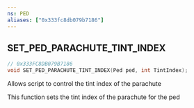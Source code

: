 ```yaml
---
ns: PED
aliases: ["0x333fc8db079b7186"]
---
```

## SET_PED_PARACHUTE_TINT_INDEX

```c
// 0x333FC8DB079B7186
void SET_PED_PARACHUTE_TINT_INDEX(Ped ped, int TintIndex);
```

Allows script to control the tint index of the parachute

This function sets the tint index of the parachute for the ped

